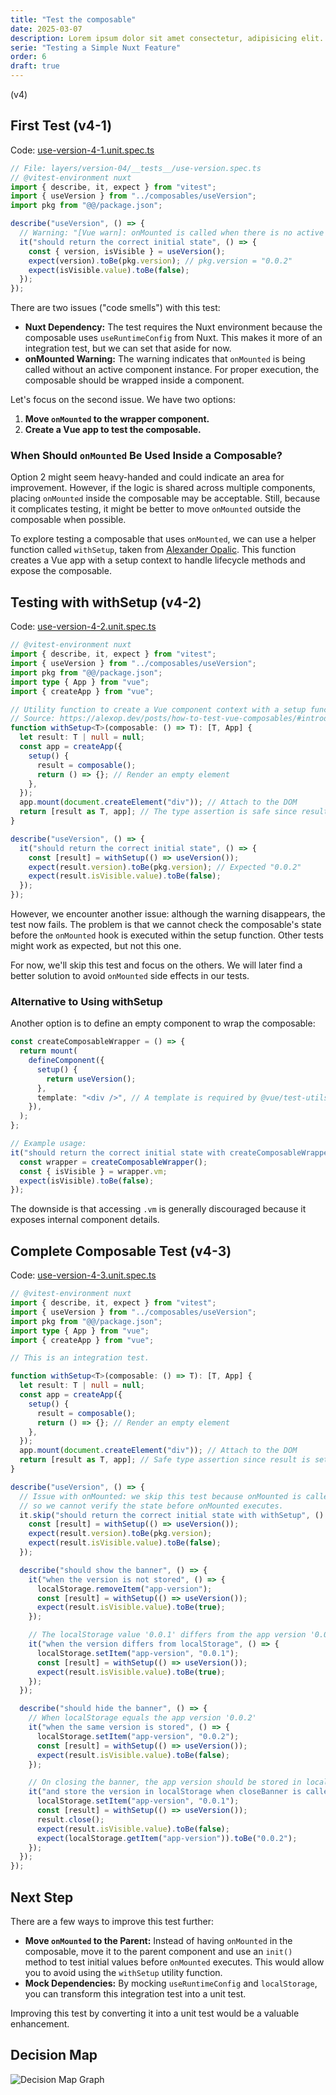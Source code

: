 ```yaml
---
title: "Test the composable"
date: 2025-03-07
description: Lorem ipsum dolor sit amet consectetur, adipisicing elit. Repellendus assumenda deleniti itaque molestias odio quidem praesentium, numquam veniam animi ipsam velit iure atque delectus debitis quisquam tempore optio ea corrupti.
serie: "Testing a Simple Nuxt Feature"
order: 6
draft: true
---
```


(v4)

## First Test (v4-1)

Code: [use-version-4-1.unit.spec.ts](https://github.com/jeromeabel/nuxt-clean-architecture/blob/feat/version-banner/layers/version-04/__tests__/use-version-4-1.unit.spec.ts)

```ts
// File: layers/version-04/__tests__/use-version.spec.ts
// @vitest-environment nuxt
import { describe, it, expect } from "vitest";
import { useVersion } from "../composables/useVersion";
import pkg from "@@/package.json";

describe("useVersion", () => {
  // Warning: "[Vue warn]: onMounted is called when there is no active component instance to be associated with"
  it("should return the correct initial state", () => {
    const { version, isVisible } = useVersion();
    expect(version).toBe(pkg.version); // pkg.version = "0.0.2"
    expect(isVisible.value).toBe(false);
  });
});
```

There are two issues ("code smells") with this test:

- **Nuxt Dependency:** The test requires the Nuxt environment because the composable uses `useRuntimeConfig` from Nuxt. This makes it more of an integration test, but we can set that aside for now.
- **onMounted Warning:** The warning indicates that `onMounted` is being called without an active component instance. For proper execution, the composable should be wrapped inside a component.

Let's focus on the second issue. We have two options:

1. **Move `onMounted` to the wrapper component.**
2. **Create a Vue app to test the composable.**

### When Should `onMounted` Be Used Inside a Composable?

Option 2 might seem heavy-handed and could indicate an area for improvement. However, if the logic is shared across multiple components, placing `onMounted` inside the composable may be acceptable. Still, because it complicates testing, it might be better to move `onMounted` outside the composable when possible.

To explore testing a composable that uses `onMounted`, we can use a helper function called `withSetup`, taken from [Alexander Opalic](https://alexop.dev/). This function creates a Vue app with a setup context to handle lifecycle methods and expose the composable.

## Testing with withSetup (v4-2)

Code: [use-version-4-2.unit.spec.ts](https://github.com/jeromeabel/nuxt-clean-architecture/blob/feat/version-banner/layers/version-04/__tests__/use-version-4-2.unit.spec.ts)

```ts
// @vitest-environment nuxt
import { describe, it, expect } from "vitest";
import { useVersion } from "../composables/useVersion";
import pkg from "@@/package.json";
import type { App } from "vue";
import { createApp } from "vue";

// Utility function to create a Vue component context with a setup function.
// Source: https://alexop.dev/posts/how-to-test-vue-composables/#introduction-to-withsetup
function withSetup<T>(composable: () => T): [T, App] {
  let result: T | null = null;
  const app = createApp({
    setup() {
      result = composable();
      return () => {}; // Render an empty element
    },
  });
  app.mount(document.createElement("div")); // Attach to the DOM
  return [result as T, app]; // The type assertion is safe since result will be set.
}

describe("useVersion", () => {
  it("should return the correct initial state", () => {
    const [result] = withSetup(() => useVersion());
    expect(result.version).toBe(pkg.version); // Expected "0.0.2"
    expect(result.isVisible.value).toBe(false);
  });
});
```

However, we encounter another issue: although the warning disappears, the test now fails. The problem is that we cannot check the composable's state before the `onMounted` hook is executed within the setup function. Other tests might work as expected, but not this one.

For now, we'll skip this test and focus on the others. We will later find a better solution to avoid `onMounted` side effects in our tests.

### Alternative to Using withSetup

Another option is to define an empty component to wrap the composable:

```ts
const createComposableWrapper = () => {
  return mount(
    defineComponent({
      setup() {
        return useVersion();
      },
      template: "<div />", // A template is required by @vue/test-utils
    }),
  );
};

// Example usage:
it("should return the correct initial state with createComposableWrapper", () => {
  const wrapper = createComposableWrapper();
  const { isVisible } = wrapper.vm;
  expect(isVisible).toBe(false);
});
```

The downside is that accessing `.vm` is generally discouraged because it exposes internal component details.

## Complete Composable Test (v4-3)

Code: [use-version-4-3.unit.spec.ts](https://github.com/jeromeabel/nuxt-clean-architecture/blob/feat/version-banner/layers/version-04/__tests__/use-version-4-3.unit.spec.ts)

```ts
// @vitest-environment nuxt
import { describe, it, expect } from "vitest";
import { useVersion } from "../composables/useVersion";
import pkg from "@@/package.json";
import type { App } from "vue";
import { createApp } from "vue";

// This is an integration test.

function withSetup<T>(composable: () => T): [T, App] {
  let result: T | null = null;
  const app = createApp({
    setup() {
      result = composable();
      return () => {}; // Render an empty element
    },
  });
  app.mount(document.createElement("div")); // Attach to the DOM
  return [result as T, app]; // Safe type assertion since result is set.
}

describe("useVersion", () => {
  // Issue with onMounted: we skip this test because onMounted is called during setup,
  // so we cannot verify the state before onMounted executes.
  it.skip("should return the correct initial state with withSetup", () => {
    const [result] = withSetup(() => useVersion());
    expect(result.version).toBe(pkg.version);
    expect(result.isVisible.value).toBe(false);
  });

  describe("should show the banner", () => {
    it("when the version is not stored", () => {
      localStorage.removeItem("app-version");
      const [result] = withSetup(() => useVersion());
      expect(result.isVisible.value).toBe(true);
    });

    // The localStorage value '0.0.1' differs from the app version '0.0.2'
    it("when the version differs from localStorage", () => {
      localStorage.setItem("app-version", "0.0.1");
      const [result] = withSetup(() => useVersion());
      expect(result.isVisible.value).toBe(true);
    });
  });

  describe("should hide the banner", () => {
    // When localStorage equals the app version '0.0.2'
    it("when the same version is stored", () => {
      localStorage.setItem("app-version", "0.0.2");
      const [result] = withSetup(() => useVersion());
      expect(result.isVisible.value).toBe(false);
    });

    // On closing the banner, the app version should be stored in localStorage
    it("and store the version in localStorage when closeBanner is called", () => {
      localStorage.setItem("app-version", "0.0.1");
      const [result] = withSetup(() => useVersion());
      result.close();
      expect(result.isVisible.value).toBe(false);
      expect(localStorage.getItem("app-version")).toBe("0.0.2");
    });
  });
});
```

## Next Step

There are a few ways to improve this test further:

- **Move `onMounted` to the Parent:** Instead of having `onMounted` in the composable, move it to the parent component and use an `init()` method to test initial values before `onMounted` executes. This would allow you to avoid using the `withSetup` utility function.
- **Mock Dependencies:** By mocking `useRuntimeConfig` and `localStorage`, you can transform this integration test into a unit test.

Improving this test by converting it into a unit test would be a valuable enhancement.

## Decision Map

![Decision Map Graph](./graph.svg)
